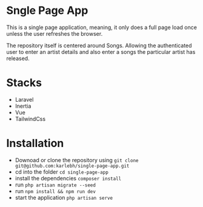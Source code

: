 # Sngle Page App

This is a single page application, meaning, it only does a full page load once unless the user refreshes the browser.

The repository itself is centered around Songs. Allowing the authenticated user to enter an artist details and also enter a songs the particular artist has released.

# Stacks

- Laravel
- Inertia
- Vue
- TailwindCss

# Installation

- Downoad or clone the repository using `git clone git@github.com:karlebh/single-page-app.git`
- cd into the folder `cd single-page-app`
- install the dependencies `composer install`
- run `php artisan migrate --seed`
- run `npm install && npm run dev`
- start the application `php artisan serve`
